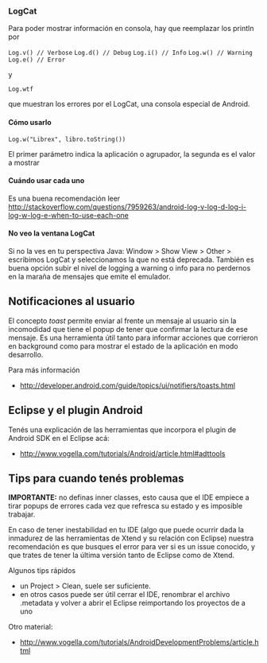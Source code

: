 ### LogCat

Para poder mostrar información en consola, hay que reemplazar los println por

`Log.v() // Verbose`
`Log.d() // Debug`
`Log.i() // Info`
`Log.w() // Warning`
`Log.e() // Error`

y

`Log.wtf`

que muestran los errores por el LogCat, una consola especial de Android.

#### Cómo usarlo

`Log.w("Librex", libro.toString()) `

El primer parámetro indica la aplicación o agrupador, la segunda es el valor a mostrar

#### Cuándo usar cada uno

Es una buena recomendación leer <http://stackoverflow.com/questions/7959263/android-log-v-log-d-log-i-log-w-log-e-when-to-use-each-one>

#### No veo la ventana LogCat

Si no la ves en tu perspectiva Java: Window &gt; Show View &gt; Other &gt; escribimos LogCat y seleccionamos la que no está deprecada. También es buena opción subir el nivel de logging a warning o info para no perdernos en la maraña de mensajes que emite el emulador.

Notificaciones al usuario
-------------------------

El concepto *toast* permite enviar al frente un mensaje al usuario sin la incomodidad que tiene el popup de tener que confirmar la lectura de ese mensaje. Es una herramienta útil tanto para informar acciones que corrieron en background como para mostrar el estado de la aplicación en modo desarrollo.

Para más información

-   <http://developer.android.com/guide/topics/ui/notifiers/toasts.html>

Eclipse y el plugin Android
---------------------------

Tenés una explicación de las herramientas que incorpora el plugin de Android SDK en el Eclipse acá:

-   <http://www.vogella.com/tutorials/Android/article.html#adttools>

Tips para cuando tenés problemas
--------------------------------

**IMPORTANTE:** no definas inner classes, esto causa que el IDE empiece a tirar popups de errores cada vez que refresca su estado y es imposible trabajar.

En caso de tener inestabilidad en tu IDE (algo que puede ocurrir dada la inmadurez de las herramientas de Xtend y su relación con Eclipse) nuestra recomendación es que busques el error para ver si es un issue conocido, y que trates de tener la última versión tanto de Eclipse como de Xtend.

Algunos tips rápidos

-   un Project &gt; Clean, suele ser suficiente.
-   en otros casos puede ser útil cerrar el IDE, renombrar el archivo .metadata y volver a abrir el Eclipse reimportando los proyectos de a uno

Otro material:

-   <http://www.vogella.com/tutorials/AndroidDevelopmentProblems/article.html>


